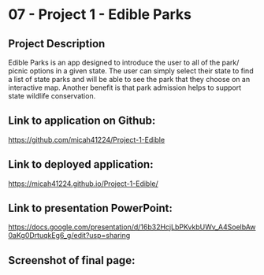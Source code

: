 # 07 - Project 1 - Edible Parks

## Project Description

Edible Parks is an app designed to introduce the user to all of the park/ picnic options in a given state. The user can simply select their state to find a list of state parks and will be able to see the park that they choose on an interactive map. Another benefit is that park admission helps to support state wildlife conservation.

## Link to application on Github:

https://github.com/micah41224/Project-1-Edible

## Link to deployed application:

https://micah41224.github.io/Project-1-Edible/

## Link to presentation PowerPoint:

https://docs.google.com/presentation/d/16b32HcjLbPKvkbUWv_A4SoelbAw0aKg0DrtuqkEg6_g/edit?usp=sharing

## Screenshot of final page:
